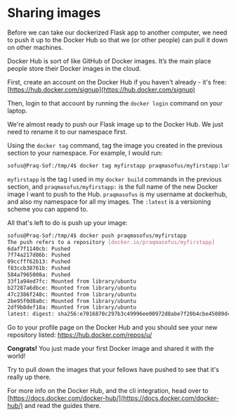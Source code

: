 # Sharing images

Before we can take our dockerized Flask app to another computer, we need to push it up to the Docker Hub so that we (or other people) can pull it down on other machines.

Docker Hub is sort of like GitHub of Docker images. It’s the main place people store their Docker images in the cloud.

First, create an account on the Docker Hub if you haven't already - it's free:
[https://hub.docker.com/signup](https://hub.docker.com/signup)

Then, login to that account by running the ``docker login`` command on your laptop.

We're almost ready to push our Flask image up to the Docker Hub. We just need to rename it to our namespace first.

Using the ``docker tag`` command, tag the image you created in the previous section to your namespace. For example, I would run:

```bash
sofus@Praq-Sof:/tmp/4$ docker tag myfirstapp praqmasofus/myfirstapp:latest
```

``myfirstapp`` is the tag I used in my ``docker build`` commands in the previous section, and ``praqmasofus/myfirstapp:`` is the full name of the new Docker image I want to push to the Hub.
`praqmasofus` is my username at dockerhub, and also my namespace for all my images.
The `:latest` is a versioning scheme you can append to.

All that's left to do is push up your image:

```bash
sofus@Praq-Sof:/tmp/4$ docker push praqmasofus/myfirstapp
The push refers to a repository [docker.io/praqmasofus/myfirstapp]
6daf7f1140cb: Pushed
7f74a217d86b: Pushed
09ccfff62b13: Pushed
f83ccb38761b: Pushed
584a7965008a: Pushed
33f1a94ed7fc: Mounted from library/ubuntu
b27287a6dbce: Mounted from library/ubuntu
47c2386f248c: Mounted from library/ubuntu
2be95f0d8a0c: Mounted from library/ubuntu
2df9b8def18a: Mounted from library/ubuntu
latest: digest: sha256:e7016870c297b3c49996ee00972d8abe7f20b4cbe45089dc914193fa894991d3 size: 2407
```

Go to your profile page on the Docker Hub and you should see your new repository listed:
[https://hub.docker.com/repos/u/<username>](https://hub.docker.com/repos/u/<username>)

**Congrats!** You just made your first Docker image and shared it with the world!

Try to pull down the images that your fellows have pushed to see that it's really up there.

For more info on the Docker Hub, and the cli integration,
head over to [https://docs.docker.com/docker-hub/](https://docs.docker.com/docker-hub/) and read the guides there.
